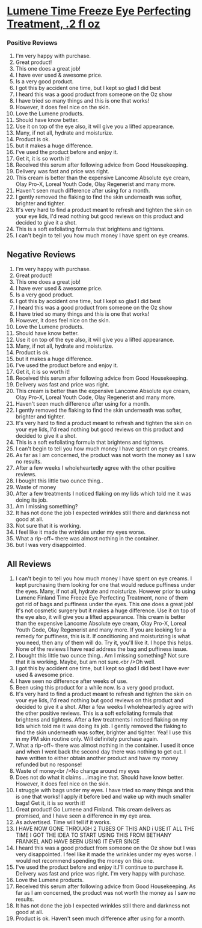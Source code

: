 # [Lumene Time Freeze Eye Perfecting Treatment, .2 fl oz](https://products.checkmycream.com/products/Lumene-Time-Freeze-Eye-Perfecting-Treatment-.2-fl-oz.html)

### Positive Reviews

<ol>
      <li>I&#x27;m very happy with purchase.</li>
      <li>Great product!</li>
      <li>This one does a great job!</li>
      <li>I have ever used &amp; awesome price.</li>
      <li>Is a very good product.</li>
      <li>I got this by accident one time, but I kept so glad I did best</li>
      <li>I heard this was a good product from someone on the Oz show</li>
      <li>I have tried so many things and this is one that works!</li>
      <li>However, it does feel nice on the skin.</li>
      <li>Love the Lumene products.</li>
      <li>Should have know better.  </li>
      <li>Use it on top of the eye also, it will give you a lifted appearance.</li>
      <li>Many, if not all, hydrate and moisturize.</li>
      <li>Product is ok.</li>
      <li>but it makes a huge difference.</li>
      <li>I&#x27;ve used the product before and enjoy it.</li>
      <li>Get it, it is so worth it!</li>
      <li>Received this serum after following advice from Good Housekeeping.  </li>
      <li>Delivery was fast and price was right.</li>
      <li>This cream is better than the expensive Lancome Absolute eye cream, Olay Pro-X, Loreal Youth Code, Olay Regenerist and many more.  </li>
      <li>Haven&#x27;t seen much difference after using for a month.</li>
      <li>I gently removed the flaking to find the skin underneath was softer, brighter and tighter.</li>
      <li>It&#x27;s very hard to find a product meant to refresh and tighten the skin on your eye lids, I&#x27;d read nothing but good reviews on this product and decided to give it a shot.</li>
      <li>This is a soft exfoliating formula that brightens and tightens.</li>
      <li>I can&#x27;t begin to tell you how much money I have spent on eye creams.</li>
</ol>


<h2>Negative Reviews</h2>
<ol>
<li> I&#x27;m very happy with purchase.</li>
<li> Great product!</li>
<li> This one does a great job!</li>
<li> I have ever used &amp; awesome price.</li>
<li> Is a very good product.</li>
<li> I got this by accident one time, but I kept so glad I did best</li>
<li> I heard this was a good product from someone on the Oz show</li>
<li> I have tried so many things and this is one that works!</li>
<li> However, it does feel nice on the skin.</li>
<li> Love the Lumene products.</li>
<li> Should have know better.  </li>
<li> Use it on top of the eye also, it will give you a lifted appearance.</li>
<li> Many, if not all, hydrate and moisturize.</li>
<li> Product is ok.</li>
<li> but it makes a huge difference.</li>
<li> I&#x27;ve used the product before and enjoy it.</li>
<li> Get it, it is so worth it!</li>
<li> Received this serum after following advice from Good Housekeeping.  </li>
<li> Delivery was fast and price was right.</li>
<li> This cream is better than the expensive Lancome Absolute eye cream, Olay Pro-X, Loreal Youth Code, Olay Regenerist and many more.  </li>
<li> Haven&#x27;t seen much difference after using for a month.</li>
<li> I gently removed the flaking to find the skin underneath was softer, brighter and tighter.</li>
<li> It&#x27;s very hard to find a product meant to refresh and tighten the skin on your eye lids, I&#x27;d read nothing but good reviews on this product and decided to give it a shot.</li>
<li> This is a soft exfoliating formula that brightens and tightens.</li>
<li> I can&#x27;t begin to tell you how much money I have spent on eye creams.</li>
<li> As far as I am concerned, the product was not worth the money as I saw no results.</li>
<li> After a few weeks I wholeheartedly agree with the other positive reviews.</li>
<li> I bought this little two ounce thing..</li>
<li> Waste of money</li>
<li> After a few treatments I noticed flaking on my lids which told me it was doing its job.</li>
<li> Am I missing something?  </li>
<li> It has not done the job I expected wrinkles still there and darkness not good at all.</li>
<li> Not sure that it is working.  </li>
<li> I feel like it made the wrinkles under my eyes worse.</li>
<li> What a rip-off~ there was almost nothing in the container.</li>
<li> but I was very disappointed.</li>
</ol>

<h2>All Reviews</h2>

<ol>
    <li> I can&#x27;t begin to tell you how much money I have spent on eye creams. I kept purchasing them looking for one that would reduce puffiness under the eyes. Many, if not all, hydrate and moisturize. However prior to using Lumene Finland Time Freeze Eye Perfecting Treatment, none of them got rid of bags and puffiness under the eyes. This one does a great job! It&#x27;s not cosmetic surgery but it makes a huge difference. Use it on top of the eye also, it will give you a lifted appearance. This cream is better than the expensive Lancome Absolute eye cream, Olay Pro-X, Loreal Youth Code, Olay Regenerist and many more.  If you are looking for a remedy for puffiness, this is it. If conditioning and moisturizing is what you need, then any of them will do. Try it, you&#x27;ll like it. I hope this helps. None of the reviews I have read address the bag and puffiness issue.</li>
    <li> I bought this little two ounce thing.. Am I missing something?  Not sure that it is working.  Maybe, but am not sure.&lt;br /&gt;Oh well.</li>
    <li> I got this by accident one time, but I kept so glad I did best I have ever used &amp; awesome price.</li>
    <li> I have seen no difference after weeks of use.</li>
    <li> Been using this product for a while now.  Is a very good product.</li>
    <li> It&#x27;s very hard to find a product meant to refresh and tighten the skin on your eye lids, I&#x27;d read nothing but good reviews on this product and decided to give it a shot. After a few weeks I wholeheartedly agree with the other positive reviews. This is a soft exfoliating formula that brightens and tightens. After a few treatments I noticed flaking on my lids which told me it was doing its job. I gently removed the flaking to find the skin underneath was softer, brighter and tighter. Yea!  I use this in my PM skin routine only. Will definitely purchase again.</li>
    <li> What a rip-off~ there was almost nothing in the container. I used it once and when I went back the second day there was nothing to get out. I have written to either obtain another product and have my money refunded but no response!</li>
    <li> Waste of money&lt;br /&gt;No change around my eyes</li>
    <li> Does not do what it claims....imagine that.  Should have know better.  However, it does feel nice on the skin.</li>
    <li> I struggle with bags under my eyes. I have tried so many things and this is one that works! I apply it before bed and wake up with much smaller bags! Get it, it is so worth it!</li>
    <li> Great product! Go Lumene and Finland. This cream delivers as promised, and I have seen a difference in my eye area.</li>
    <li> As advertised. Time will tell if it works.</li>
    <li> I HAVE NOW GONE THROUGH 2 TUBES OF THIS AND i USE IT ALL THE TIME I GOT THE IDEA TO START USING THIS FROM BETHANY FRANKEL AND HAVE BEEN USING IT EVER SINCE</li>
    <li> I heard this was a good product from someone on the Oz show but I was very disappointed. I feel like it made the wrinkles under my eyes worse. I would not recommend spending the money on this one.</li>
    <li> I&#x27;ve used the product before and enjoy it.I&#x27;ll continue to purchase it. Delivery was fast and price was right. I&#x27;m very happy with purchase.</li>
    <li> Love the Lumene products.</li>
    <li> Received this serum after following advice from Good Housekeeping.  As far as I am concerned, the product was not worth the money as I saw no results.</li>
    <li> It has not done the job I expected wrinkles still there and darkness not good at all.</li>
    <li> Product is ok. Haven&#x27;t seen much difference after using for a month.</li>
</ol>





